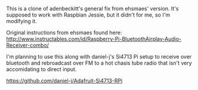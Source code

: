 This is a clone of adenbeckitt's general fix from ehsmaes' version. It's supposed to work with Raspbian Jessie, but it didn't for me, so I'm modifying it.  

Original instructions from ehsmaes found here: 
http://www.instructables.com/id/Raspberry-Pi-BluetoothAirplay-Audio-Receiver-combo/

I'm planning to use this along with daniel-j's Si4713 Pi setup to receive over bluetooth and rebroadcast over FM to a hot chasis tube radio that isn't very accomidating to direct input. 
 
https://github.com/daniel-j/Adafruit-Si4713-RPi
